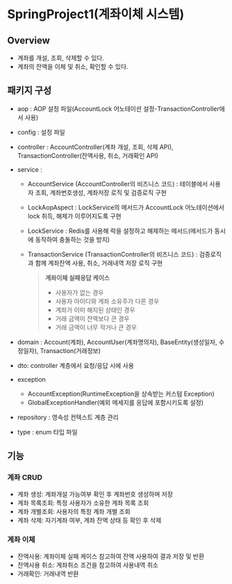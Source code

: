 # SpringProject1(계좌이체 시스템) 

## Overview
- 계좌를 개설, 조회, 삭제할 수 있다.
- 계좌의 잔액을 이체 및 취소, 확인할 수 있다. 

## 패키지 구성
- aop : AOP 설정 파일(AccountLock 어노테이션 설정-TransactionController에서 사용) 
- config : 설정 파일
- controller : AccountController(계좌 개설, 조회, 삭제 API), TransactionController(잔액사용, 취소, 거래확인 API)
- service :
  - AccountService (AccountController의 비즈니스 코드)
    : 테이블에서 사용자 조회, 계좌번호생성, 계좌저장 로직 및 검증로직 구현
  - LockAopAspect
    : LockService의 메서드가 AccountLock 어노테이션에서 lock 취득, 해제가 이루어지도록 구현
  - LockService
    : Redis를 사용해 락을 설정하고 해제하는 메서드(메서드가 동시에 동작하여 충돌하는 것을 방지)
  - TransactionService (TransactionController의 비즈니스 코드)
    : 검증로직과 함께 계좌잔액 사용, 취소, 거래내역 저장 로직 구현
    
     >   **계좌이체 실패응답 케이스**
     > - 사용자가 없는 경우
     > - 사용자 아이디와 계좌 소유주가 다른 경우
     > - 계좌가 이미 해지된 상태인 경우
     > - 거래 금액이 잔액보다 큰 경우
     > - 거래 금액이 너무 작거나 큰 경우
    
- domain : Account(계좌), AccountUser(계좌명의자), BaseEntity(생성일자, 수정일자), Transaction(거래정보)
- dto: controller 계층에서 요청/응답 시에 사용 
- exception
  - AccountException(RuntimeException을 상속받는 커스텀 Exception)
  - GlobalExceptionHandler(예외 메세지를 응답에 포함시키도록 설정)
- repository : 영속성 컨텍스트 계층 관리
- type : enum 타입 파일

## 기능
### 계좌 CRUD
- 계좌 생성: 계좌개설 가능여부 확인 후 계좌번호 생성하며 저장
- 계좌 목록조회: 특정 사용자가 소유한 계좌 목록 조회
- 계좌 개별조회: 사용자의 특정 계좌 개별 조회
- 계좌 삭제: 자기계좌 여부, 계좌 잔액 상태 등 확인 후 삭제
### 계좌 이체
- 잔액사용: 계좌이체 실패 케이스 참고하여 잔액 사용하여 결과 저장 및 반환
- 잔액사용 취소: 계좌취소 조건을 참고하여 사용내역 취소
- 거래확인: 거래내역 반환
